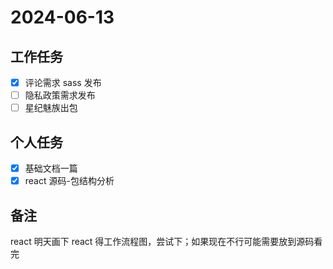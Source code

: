 # 2024-06-13

## 工作任务

- [x] 评论需求 sass 发布
- [ ] 隐私政策需求发布
- [ ] 星纪魅族出包

## 个人任务

- [x] 基础文档一篇
- [x] react 源码-包结构分析

## 备注

react 明天画下 react 得工作流程图，尝试下；如果现在不行可能需要放到源码看完
